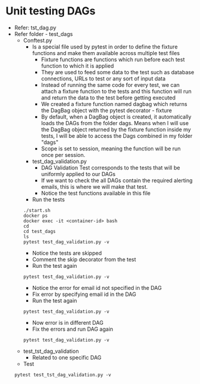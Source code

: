 # Unit testing DAGs
- Refer: tst_dag.py
- Refer folder - test_dags
  - Conftest.py
    - Is a special file used by pytest in order to define the fixture functions and make them available across multiple test files
      - Fixture functions are functions which run before each test function to which it is applied
      - They are used to feed some data to the test such as database connections, URLs to test or any sort of input data
      - Instead of running the same code for every test, we can attach a fixture function to the tests and this function will run and return the data to the test before getting executed
      - We created a fixture function named dagbag which returns the DagBag object with the pytest decorator - fixture
      - By default, when a DagBag object is created, it automatically loads the DAGs from the folder dags. Means when I will use the DagBag object returned by the fixture function inside my tests, I will be able to access the Dags combined in my folder "dags"
      - Scope is set to session, meaning the function will be run once per session.
    - test_dag_validation.py
      - DAG Validation Test corresponds to the tests that will be uniformly applied to our DAGs
      - If we want to check the all DAGs contain the required alerting emails, this is where we will make that test.
      - Notice the test functions available in this file
    - Run the tests
    ```
    ./start.sh
    docker ps
    docker exec -it <container-id> bash
    cd
    cd test_dags
    ls
    pytest test_dag_validation.py -v
    ```
    - Notice the tests are skipped
    - Comment the skip decorator from the test
    - Run the test again
    ```
    pytest test_dag_validation.py -v
    ```
    - Notice the error for email id not specified in the DAG
    - Fix error by specifying email id in the DAG
    - Run the test again
    ```
    pytest test_dag_validation.py -v
    ```
    - Now error is in different DAG
    - Fix the errors and run DAG again
    ```
    pytest test_dag_validation.py -v
    ```
  - test_tst_dag_validation
    - Related to one specific DAG
  - Test
  ```
  pytest test_tst_dag_validation.py -v
  ```
